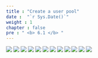 ```yaml
---
title : "Create a user pool"
date :  "`r Sys.Date()`" 
weight : 1
chapter : false
pre : " <b> 6.1 </b> "
---
```


![](../../WorkShop2/06.identity/6.1.user-pool/274.png?featherlight=false&width=50pc)
![](../../WorkShop2/06.identity/6.1.user-pool/275.png?featherlight=false&width=50pc)
![](../../WorkShop2/06.identity/6.1.user-pool/276.png?featherlight=false&width=50pc)
![](../../WorkShop2/06.identity/6.1.user-pool/277.png?featherlight=false&width=50pc)
![](../../WorkShop2/06.identity/6.1.user-pool/278.png?featherlight=false&width=50pc)
![](../../WorkShop2/06.identity/6.1.user-pool/279.png?featherlight=false&width=50pc)
![](../../WorkShop2/06.identity/6.1.user-pool/280.png?featherlight=false&width=50pc)
![](../../WorkShop2/06.identity/6.1.user-pool/281.png?featherlight=false&width=50pc)
![](../../WorkShop2/06.identity/6.1.user-pool/282.png?featherlight=false&width=50pc)
![](../../WorkShop2/06.identity/6.1.user-pool/283.png?featherlight=false&width=50pc)
![](../../WorkShop2/06.identity/6.1.user-pool/284.png?featherlight=false&width=50pc)
![](../../WorkShop2/06.identity/6.1.user-pool/285.png?featherlight=false&width=50pc)